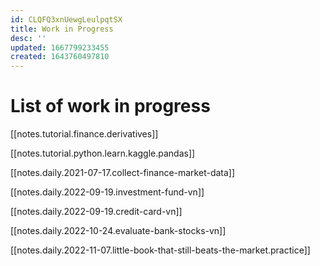```yaml
---
id: CLQFQ3xnUewgLeulpqtSX
title: Work in Progress
desc: ''
updated: 1667799233455
created: 1643760497810
---
```

# List of work in progress

[[notes.tutorial.finance.derivatives]]

[[notes.tutorial.python.learn.kaggle.pandas]]

[[notes.daily.2021-07-17.collect-finance-market-data]]

[[notes.daily.2022-09-19.investment-fund-vn]]

[[notes.daily.2022-09-19.credit-card-vn]]

[[notes.daily.2022-10-24.evaluate-bank-stocks-vn]]

[[notes.daily.2022-11-07.little-book-that-still-beats-the-market.practice]]
